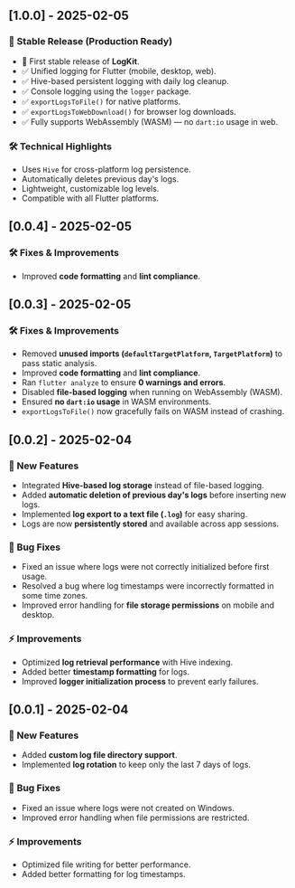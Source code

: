 ## [1.0.0] - 2025-02-05
### 🎉 Stable Release (Production Ready)

- 🚀 First stable release of **LogKit**.
- ✅ Unified logging for Flutter (mobile, desktop, web).
- ✅ Hive-based persistent logging with daily log cleanup.
- ✅ Console logging using the `logger` package.
- ✅ `exportLogsToFile()` for native platforms.
- ✅ `exportLogsToWebDownload()` for browser log downloads.
- ✅ Fully supports WebAssembly (WASM) — no `dart:io` usage in web.

### 🛠 Technical Highlights
- Uses `Hive` for cross-platform log persistence.
- Automatically deletes previous day's logs.
- Lightweight, customizable log levels.
- Compatible with all Flutter platforms.

## [0.0.4] - 2025-02-05
### 🛠 Fixes & Improvements
- Improved **code formatting** and **lint compliance**.

## [0.0.3] - 2025-02-05
### 🛠 Fixes & Improvements
- Removed **unused imports (`defaultTargetPlatform`, `TargetPlatform`)** to pass static analysis.
- Improved **code formatting** and **lint compliance**.
- Ran `flutter analyze` to ensure **0 warnings and errors**.
- Disabled **file-based logging** when running on WebAssembly (WASM).
- Ensured **no `dart:io` usage** in WASM environments.
- `exportLogsToFile()` now gracefully fails on WASM instead of crashing.

## [0.0.2] - 2025-02-04
### 🚀 New Features
- Integrated **Hive-based log storage** instead of file-based logging.
- Added **automatic deletion of previous day's logs** before inserting new logs.
- Implemented **log export to a text file (`.log`)** for easy sharing.
- Logs are now **persistently stored** and available across app sessions.

### 🐛 Bug Fixes
- Fixed an issue where logs were not correctly initialized before first usage.
- Resolved a bug where log timestamps were incorrectly formatted in some time zones.
- Improved error handling for **file storage permissions** on mobile and desktop.

### ⚡ Improvements
- Optimized **log retrieval performance** with Hive indexing.
- Added better **timestamp formatting** for logs.
- Improved **logger initialization process** to prevent early failures.

## [0.0.1] - 2025-02-04
### 🚀 New Features
- Added **custom log file directory support**.
- Implemented **log rotation** to keep only the last 7 days of logs.

### 🐛 Bug Fixes
- Fixed an issue where logs were not created on Windows.
- Improved error handling when file permissions are restricted.

### ⚡ Improvements
- Optimized file writing for better performance.
- Added better formatting for log timestamps.

